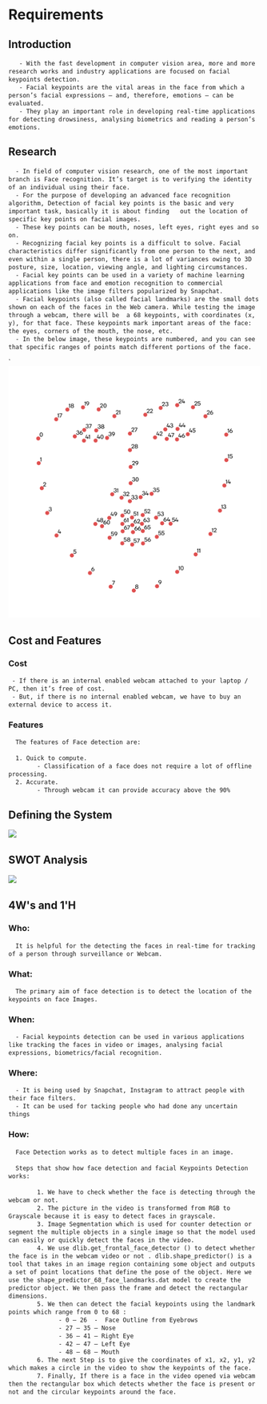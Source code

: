 # Requirements

## Introduction

       - With the fast development in computer vision area, more and more research works and industry applications are focused on facial keypoints detection.
       - Facial keypoints are the vital areas in the face from which a person’s facial expressions — and, therefore, emotions — can be evaluated. 
       - They play an important role in developing real-time applications for detecting drowsiness, analysing biometrics and reading a person’s emotions.                                                         

## Research

      - In field of computer vision research, one of the most important branch is Face recognition. It’s target is to verifying the identity of an individual using their face. 
      - For the purpose of developing an advanced face recognition algorithm, Detection of facial key points is the basic and very important task, basically it is about finding   out the location of specific key points on facial images. 
      - These key points can be mouth, noses, left eyes, right eyes and so on.
      - Recognizing facial key points is a difficult to solve. Facial characteristics differ significantly from one person to the next, and even within a single person, there is a lot of variances owing to 3D posture, size, location, viewing angle, and lighting circumstances. 
      - Facial key points can be used in a variety of machine learning applications from face and emotion recognition to commercial applications like the image filters popularized by Snapchat.
      - Facial keypoints (also called facial landmarks) are the small dots shown on each of the faces in the Web camera. While testing the image through a webcam, there will be  a 68 keypoints, with coordinates (x, y), for that face. These keypoints mark important areas of the face: the eyes, corners of the mouth, the nose, etc. 
      - In the below image, these keypoints are numbered, and you can see that specific ranges of points match different portions of the face.

`                                                                                                                                                    ![C:\Users\ADMIN\Desktop\fed.png](range.png)


## Cost and Features

### Cost

     - If there is an internal enabled webcam attached to your laptop / PC, then it’s free of cost.
     - But, if there is no internal enabled webcam, we have to buy an external device to access it. 

### Features

      The features of Face detection are:

      1. Quick to compute.
            - Classification of a face does not require a lot of offline processing.
      2. Accurate.
            - Through webcam it can provide accuracy above the 90%

## Defining the System

![](Flow.png)

## SWOT Analysis

![](SWOT.png)


## 4W's and 1'H

### Who:

      It is helpful for the detecting the faces in real-time for tracking of a person through surveillance or Webcam.

### What:

      The primary aim of face detection is to detect the location of the keypoints on face Images.

### When:

      - Facial keypoints detection can be used in various applications like tracking the faces in video or images, analysing facial expressions, biometrics/facial recognition.

### Where:

      - It is being used by Snapchat, Instagram to attract people with their face filters.
      - It can be used for tacking people who had done any uncertain things

### How:

      Face Detection works as to detect multiple faces in an image. 

      Steps that show how face detection and facial Keypoints Detection works:

            1. We have to check whether the face is detecting through the webcam or not.
            2. The picture in the video is transformed from RGB to Grayscale because it is easy to detect faces in grayscale.
            3. Image Segmentation which is used for counter detection or segment the multiple objects in a single image so that the model used can easily or quickly detect the faces in the video.
            4. We use dlib.get_frontal_face_detector () to detect whether the face is in the webcam video or not . dlib.shape_predictor() is a tool that takes in an image region containing some object and outputs a set of point locations that define the pose of the object. Here we use the shape_predictor_68_face_landmarks.dat model to create the predictor object. We then pass the frame and detect the rectangular dimensions.
            5. We then can detect the facial keypoints using the landmark points which range from 0 to 68 : 
                  - 0 – 26  -  Face Outline from Eyebrows
                  - 27 – 35 – Nose
                  - 36 – 41 – Right Eye
                  - 42 – 47 – Left Eye
                  - 48 – 68 – Mouth
            6. The next Step is to give the coordinates of x1, x2, y1, y2 which makes a circle in the video to show the keypoints of the face.
            7. Finally, If there is a face in the video opened via webcam then the rectangular box which detects whether the face is present or not and the circular keypoints around the face.





